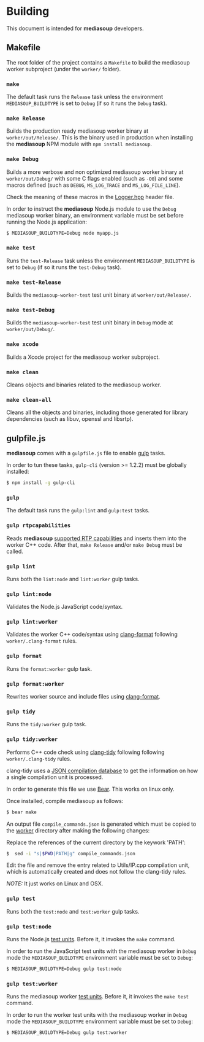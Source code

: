 # Building

This document is intended for **mediasoup** developers.


## Makefile

The root folder of the project contains a `Makefile` to build the mediasoup worker subproject (under the `worker/` folder).

### `make`

The default task runs the `Release` task unless the environment `MEDIASOUP_BUILDTYPE` is set to `Debug` (if so it runs the `Debug` task).

### `make Release`

Builds the production ready mediasoup worker binary at `worker/out/Release/`. This is the binary used in production when installing the **mediasoup** NPM module with `npm install mediasoup`.

### `make Debug`

Builds a more verbose and non optimized mediasoup worker binary at `worker/out/Debug/` with some C flags enabled (such as `-O0`) and some macros defined (such as `DEBUG`, `MS_LOG_TRACE` and `MS_LOG_FILE_LINE`).

Check the meaning of these macros in the [Logger.hpp](worker/include/Logger.hpp) header file.

In order to instruct the **mediasoup** Node.js module to use the `Debug` mediasoup worker binary, an environment variable must be set before running the Node.js application:

```bash
$ MEDIASOUP_BUILDTYPE=Debug node myapp.js
```

### `make test`

Runs the `test-Release` task unless the environment `MEDIASOUP_BUILDTYPE` is set to `Debug` (if so it runs the `test-Debug` task).

### `make test-Release`

Builds the `mediasoup-worker-test` test unit binary at `worker/out/Release/`.

### `make test-Debug`

Builds the `mediasoup-worker-test` test unit binary in `Debug` mode at `worker/out/Debug/`.

### `make xcode`

Builds a Xcode project for the mediasoup worker subproject.

### `make clean`

Cleans objects and binaries related to the mediasoup worker.

### `make clean-all`

Cleans all the objects and binaries, including those generated for library dependencies (such as libuv, openssl and libsrtp).


## gulpfile.js

**mediasoup** comes with a `gulpfile.js` file to enable [gulp](https://www.npmjs.com/package/gulp) tasks.

In order to tun these tasks, `gulp-cli` (version >= 1.2.2) must be globally installed:

```bash
$ npm install -g gulp-cli
```

### `gulp`

The default task runs the `gulp:lint` and `gulp:test` tasks.

### `gulp rtpcapabilities`

Reads **mediasoup** [supported RTP capabilities](https://github.com/versatica/mediasoup/blob/master/lib/supportedRtpCapabilities.js) and inserts them into the worker C++ code. After that, `make Release` and/or `make Debug` must be called.

### `gulp lint`

Runs both the `lint:node` and `lint:worker` gulp tasks.

### `gulp lint:node`

Validates the Node.js JavaScript code/syntax.

### `gulp lint:worker`

Validates the worker C++ code/syntax using [clang-format](https://clang.llvm.org/docs/ClangFormat.html) following `worker/.clang-format` rules.

### `gulp format`

Runs the `format:worker` gulp task.

### `gulp format:worker`

Rewrites worker source and include files using [clang-format](https://clang.llvm.org/docs/ClangFormat.html).

### `gulp tidy`

Runs the `tidy:worker` gulp task.

### `gulp tidy:worker`

Performs C++ code check using [clang-tidy](http://clang.llvm.org/extra/clang-tidy/) following following `worker/.clang-tidy` rules.

clang-tidy uses a [JSON compilation database](http://clang.llvm.org/docs/JSONCompilationDatabase.html) to get the information on how a single compilation unit is processed.

In order to generate this file we use [Bear](https://github.com/rizsotto/Bear). This works on linux only.

Once installed, compile mediasoup as follows:

```bash
$ bear make
```
An output file `compile_commands.json` is generated which must be copied to the [worker](worker/) directory after making the following changes:

Replace the references of the current directory by the keywork 'PATH':

```bash
$  sed -i "s|$PWD|PATH|g" compile_commands.json
```

Edit the file and remove the entry related to Utils/IP.cpp compilation unit, which is automatically created and does not follow the clang-tidy rules.

*NOTE:* It just works on Linux and OSX.

### `gulp test`

Runs both the `test:node` and `test:worker` gulp tasks.

### `gulp test:node`

Runs the Node.js [test units](test/). Before it, it invokes the `make` command.

In order to run the JavaScript test units with the mediasoup worker in `Debug` mode the `MEDIASOUP_BUILDTYPE` environment variable must be set to `Debug`:

```bash
$ MEDIASOUP_BUILDTYPE=Debug gulp test:node
```

### `gulp test:worker`

Runs the mediasoup worker [test units](worker/test/). Before it, it invokes the `make test` command.

In order to run the worker test units with the mediasoup worker in `Debug` mode the `MEDIASOUP_BUILDTYPE` environment variable must be set to `Debug`:

```bash
$ MEDIASOUP_BUILDTYPE=Debug gulp test:worker
```
